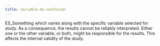 ```yaml
---
title: variable-de-confusión
---
```

ES_Something which varies along with the specific variable selected for study. As a consequence, the results cannot be reliably interpreted. Either one or the other variable, or both, might be responsible for the results. This affects the internal validity of the study.
